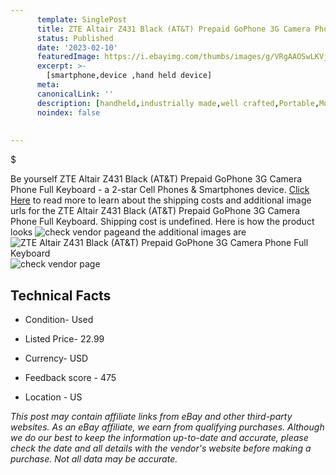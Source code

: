 ```yaml
---
      template: SinglePost
      title: ZTE Altair Z431 Black (AT&T) Prepaid GoPhone 3G Camera Phone Full Keyboard
      status: Published
      date: '2023-02-10'
      featuredImage: https://i.ebayimg.com/thumbs/images/g/VRgAAOSwLKVjd2kF/s-l225.jpg
      excerpt: >-
        [smartphone,device ,hand held device]
      meta:
      canonicalLink: ''
      description: [handheld,industrially made,well crafted,Portable,Mobile,Compact,Convenient,Lightweight,Maneuverable,Man-portable,Miniature,Carriable,Hand-held,Light,Holdable,Transportable,Mobile device,Pocket-sized,On-the-go,Wireless,Cordless,Compact size,Convenient size, smartphone,device ,hand held device]
      noindex: false
        
        
---
```

$

Be yourself ZTE Altair Z431 Black (AT&T) Prepaid GoPhone 3G Camera Phone Full Keyboard - a 2-star Cell Phones & Smartphones device. [Click Here](https://www.ebay.com/itm/115702396908?hash=item1af06677ec%3Ag%3AVRgAAOSwLKVjd2kF&mkevt=1&mkcid=1&mkrid=711-53200-19255-0&campid=%253CePNCampaignId%253E&customid=%253CreferenceId%253E&toolid=10049) to read more to learn about the shipping costs and additional image urls for the ZTE Altair Z431 Black (AT&T) Prepaid GoPhone 3G Camera Phone Full Keyboard. Shipping cost is undefined. Here is how the product looks ![check vendor page](https://i.ebayimg.com/thumbs/images/g/VRgAAOSwLKVjd2kF/s-l225.jpg)and the additional images are![ZTE Altair Z431 Black (AT&T) Prepaid GoPhone 3G Camera Phone Full Keyboard](https://i.ebayimg.com/images/g/VRgAAOSwLKVjd2kF/s-l1600.jpg)![check vendor page](https://origin-galleryplus.ebayimg.com/ws/web/115702396908_2_0_1/225x225.jpg,https://origin-galleryplus.ebayimg.com/ws/web/115702396908_3_0_1/225x225.jpg,https://origin-galleryplus.ebayimg.com/ws/web/115702396908_4_0_1/225x225.jpg,https://origin-galleryplus.ebayimg.com/ws/web/115702396908_5_0_1/225x225.jpg,https://origin-galleryplus.ebayimg.com/ws/web/115702396908_6_0_1/225x225.jpg,https://origin-galleryplus.ebayimg.com/ws/web/115702396908_7_0_1/225x225.jpg,https://origin-galleryplus.ebayimg.com/ws/web/115702396908_8_0_1/225x225.jpg,https://origin-galleryplus.ebayimg.com/ws/web/115702396908_9_0_1/225x225.jpg)



 ## Technical Facts 



     
      

 - Condition- Used 


      

 - Listed Price- 22.99 


      

 - Currency- USD 


      

 - Feedback score - 475 


      

 - Location - US 


      
      

 *_This post may contain affiliate links from eBay and other third-party websites. As an eBay affiliate, we earn from qualifying purchases. Although we do our best to keep the information up-to-date and accurate, please check the date and all details with the vendor's website before making a purchase. Not all data may be accurate._*






